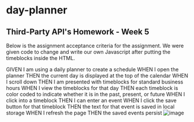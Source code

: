# day-planner


## Third-Party API's Homework - Week 5

Below is the assignment acceptance criteria for the assignment. We were given code to change and write our own Javascript after putting the timeblocks inside the HTML.

GIVEN I am using a daily planner to create a schedule
WHEN I open the planner
THEN the current day is displayed at the top of the calendar
WHEN I scroll down
THEN I am presented with timeblocks for standard business hours
WHEN I view the timeblocks for that day
THEN each timeblock is color coded to indicate whether it is in the past, present, or future
WHEN I click into a timeblock
THEN I can enter an event
WHEN I click the save button for that timeblock
THEN the text for that event is saved in local storage
WHEN I refresh the page
THEN the saved events persist
![image](https://user-images.githubusercontent.com/73665373/111053952-fa242680-842d-11eb-97e7-112340abb77f.png)
